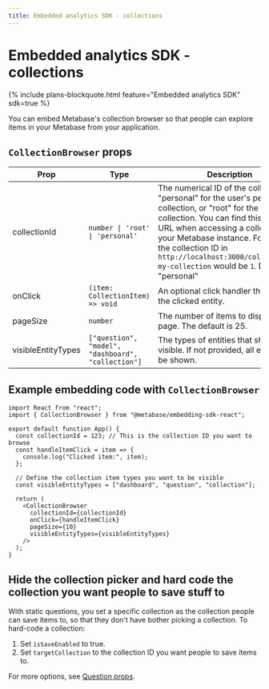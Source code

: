 ```yaml
---
title: Embedded analytics SDK - collections
---
```


# Embedded analytics SDK - collections

{% include plans-blockquote.html feature="Embedded analytics SDK" sdk=true %}

You can embed Metabase's collection browser so that people can explore items in your Metabase from your application.

## `CollectionBrowser` props

| Prop               | Type                                               | Description                                                                                                                                                                                                                                                                                                                            |
| ------------------ | -------------------------------------------------- | -------------------------------------------------------------------------------------------------------------------------------------------------------------------------------------------------------------------------------------------------------------------------------------------------------------------------------------- |
| collectionId       | `number \| 'root' \| 'personal'`                   | The numerical ID of the collection, "personal" for the user's personal collection, or "root" for the root collection. You can find this ID in the URL when accessing a collection in your Metabase instance. For example, the collection ID in `http://localhost:3000/collection/1-my-collection` would be `1`. Defaults to "personal" |
| onClick            | `(item: CollectionItem) => void`                   | An optional click handler that emits the clicked entity.                                                                                                                                                                                                                                                                               |
| pageSize           | `number`                                           | The number of items to display per page. The default is 25.                                                                                                                                                                                                                                                                            |
| visibleEntityTypes | `["question", "model", "dashboard", "collection"]` | The types of entities that should be visible. If not provided, all entities will be shown.                                                                                                                                                                                                                                             |

## Example embedding code with `CollectionBrowser`

```tsx
import React from "react";
import { CollectionBrowser } from "@metabase/embedding-sdk-react";

export default function App() {
  const collectionId = 123; // This is the collection ID you want to browse
  const handleItemClick = item => {
    console.log("Clicked item:", item);
  };

  // Define the collection item types you want to be visible
  const visibleEntityTypes = ["dashboard", "question", "collection"];

  return (
    <CollectionBrowser
      collectionId={collectionId}
      onClick={handleItemClick}
      pageSize={10}
      visibleEntityTypes={visibleEntityTypes}
    />
  );
}
```

## Hide the collection picker and hard code the collection you want people to save stuff to

With static questions, you set a specific collection as the collection people can save items to, so that they don't have bother picking a collection. To hard-code a collection:

1. Set `isSaveEnabled` to true.
2. Set `targetCollection` to the collection ID you want people to save items to.

For more options, see [Question props](./questions.md#question-props).
